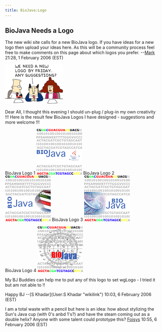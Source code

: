 ```yaml
---
title: BioJava:Logo
---
```


BioJava Needs a Logo
--------------------

The new wiki site calls for a new BioJava logo. If you have ideas for a
new logo then upload your ideas here. As this will be a community
process feel free to make comments on this page about which logos you
prefer. --[Mark](User:Mark "wikilink") 21:28, 1 February 2006 (EST)

![](Dilbert_logo.png "Dilbert_logo.png")

Dear All, I thought this evening I should un-plug / plug-in my own
creativity !!! Here is the result few BioJava Logos I have designed -
suggestions and more welcome !!!

BioJava Logo 1 ![](bio-java-logo.gif "fig:bio-java-logo.gif") BioJava
Logo 2 ![](bio-java-logo-2.gif "fig:bio-java-logo-2.gif") BioJava Logo 3
![](bio-java-logo-3.gif "fig:bio-java-logo-3.gif")

BioJava Logo 4 ![](bio-java-logo-4.gif "fig:bio-java-logo-4.gif")

My BJ Buddies can help me to put any of this logo to set wgLogo - I
tried it but am not able to !!

Happy BJ --[S Khadar](User:S Khadar "wikilink") 10:03, 6 February 2006
(EST)

I am a total waste with a pencil but here is an idea: how about
stylizing the Sun's Java cup (with 0's anbd 1's?) and have the steam
coming out as a double helix? Anyone with some talent could prototype
this? [Foisys](User:Foisys "wikilink") 10:55, 6 February 2006 (EST)
